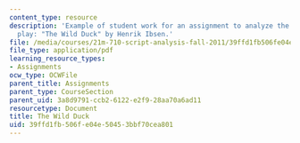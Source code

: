 ```yaml
---
content_type: resource
description: 'Example of student work for an assignment to analyze the script of a
  play: "The Wild Duck" by Henrik Ibsen.'
file: /media/courses/21m-710-script-analysis-fall-2011/39ffd1fb506fe04e50453bbf70cea801_MIT21M_710F11_Wild_Duck.pdf
file_type: application/pdf
learning_resource_types:
- Assignments
ocw_type: OCWFile
parent_title: Assignments
parent_type: CourseSection
parent_uid: 3a8d9791-ccb2-6122-e2f9-28aa70a6ad11
resourcetype: Document
title: The Wild Duck
uid: 39ffd1fb-506f-e04e-5045-3bbf70cea801
---
```

